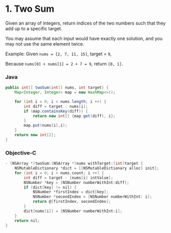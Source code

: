 # 1. Two Sum

Given an array of integers, return indices of the two numbers such that they add up to a specific target.

You may assume that each input would have exactly one solution, and you may not use the same element twice.

Example:
Given `nums = [2, 7, 11, 15]`, target = `9`,

Because `nums[0] + nums[1] = 2 + 7 = 9`,
return `[0, 1]`.


### Java

```java
public int[] twoSum(int[] nums, int target) {
    Map<Integer, Integer> map = new HashMap<>();

    for (int i = 0; i < nums.length; i ++) {
        int diff = target - nums[i];
        if (map.containsKey(diff)) {
            return new int[] {map.get(diff), i};
        }
        map.put(nums[i],i);
    }
    return new int[2];
}
```


### Objective-C

```objective-c
- (NSArray *)twoSum:(NSArray *)nums withTarget:(int)target {
    NSMutableDictionary *dict = [[NSMutableDictionary alloc] init];
    for (int i = 0; i < nums.count; i ++) {
        int diff = target - [nums[i] intValue];
        NSNumber *key = [NSNumber numberWithInt:diff];
        if (dict[key] != nil) {
            NSNumber *firstIndex = dict[key];
            NSNumber *secondIndex = [NSNumber numberWithInt: i];
            return @[firstIndex, secondIndex];
        }
        dict[nums[i]] = [NSNumber numberWithInt:i];
    }
    return nil;
}
```
